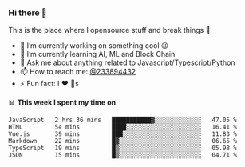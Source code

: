 ### Hi there 👋

<!--
**a233894432/a233894432** is a ✨ _special_ ✨ repository because its `README.md` (this file) appears on your GitHub profile.

Here are some ideas to get you started:

- 🔭 I’m currently working on ...
- 🌱 I’m currently learning ...
- 👯 I’m looking to collaborate on ...
- 🤔 I’m looking for help with ...
- 💬 Ask me about ...
- 📫 How to reach me: ...
- 😄 Pronouns: ...
- ⚡ Fun fact: ...
-->
 
 
This is the place where I opensource stuff and break things :rofl:

- 🔭 I’m currently working on something cool :wink:
- 🌱 I’m currently learning AI, ML and Block Chain
- 💬 Ask me about anything related to Javascript/Typescript/Python
- 📫 How to reach me: [@233894432](https://twitter.com/233894432)
- ⚡ Fun fact: I :heart: :dog:s

📊 **This week I spent my time on**
<!--START_SECTION:waka-->

```text
JavaScript   2 hrs 36 mins   ███████████▓░░░░░░░░░░░░░   47.05 %
HTML         54 mins         ████░░░░░░░░░░░░░░░░░░░░░   16.41 %
Vue.js       39 mins         ███░░░░░░░░░░░░░░░░░░░░░░   11.83 %
Markdown     22 mins         █▓░░░░░░░░░░░░░░░░░░░░░░░   06.65 %
TypeScript   19 mins         █▒░░░░░░░░░░░░░░░░░░░░░░░   05.98 %
JSON         15 mins         █▒░░░░░░░░░░░░░░░░░░░░░░░   04.71 %
```

<!--END_SECTION:waka-->
